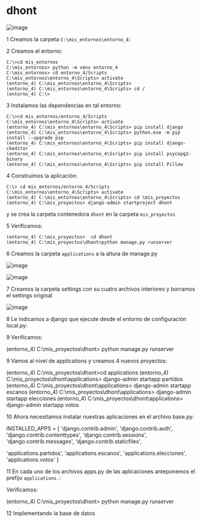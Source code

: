 # dhont

![image](https://github.com/user-attachments/assets/97367d9c-902a-40c6-8163-b7e1711a407a)

1 Creamos la carpeta `C:\mis_entornos\entorno_4`:

2 Creamos el entorno:

```
C:\>cd mis_entornos
C:\mis_entornos> python -m venv entorno_4
C:\mis_entornos> cd entorno_4/Scripts
C:\mis_entornos\entorno_4\Scripts> activate
(entorno_4) C:\mis_entornos\entorno_4\Scripts>
(entorno_4) C:\mis_entornos\entorno_4\Scripts> cd /
(entorno_4) C:\>
```

3 Instalamos las dependencias en tal entorno:

```
C:\>cd mis_entornos/entorno_4/Scripts
C:\mis_entornos\entorno_4\Scripts> activate
(entorno_4) C:\mis_entornos\entorno_4\Scripts> pip install django
(entorno_4) C:\mis_entornos\entorno_4\Scripts> python.exe -m pip install --upgrade pip
(entorno_4) C:\mis_entornos\entorno_4\Scripts> pip install django-ckeditor
(entorno_4) C:\mis_entornos\entorno_4\Scripts> pip install psycopg2-binary
(entorno_4) C:\mis_entornos\entorno_4\Scripts> pip install Pillow
```

4 Construímos la aplicación:

```
C:\> cd mis_entornos/entorno_4/Scripts
C:\mis_entornos\entorno_4\Scripts> activate
(entorno_4) C:\mis_entornos\entorno_4\Scripts> cd \mis_proyectos
(entorno_4) C:\mis_proyectos> django-admin startproject dhont
```

y se crea la carpeta contenedora `dhont` en la carpeta `mis_proyectos`

5 Verificamos:

```
(entorno_4) C:\mis_proyectos>  cd dhont
(entorno_4) C:\mis_proyectos\dhont>python manage.py runserver
```

6 Creamos la carpeta `applications` a la altura de manage.py

![image](https://github.com/user-attachments/assets/6845ddc3-aae6-4593-a33e-0834d1d7665a)

![image](https://github.com/user-attachments/assets/04977199-7a94-4335-b3e0-07ad73bfd827)

7 Creamos la carpeta settings con su cuatro archivos interiores y borramos el settings original

![image](https://github.com/user-attachments/assets/a6303270-a68e-470a-9cfa-c4cbf7cdc77d)

8 Le indicamos a django que ejecute desde el entorno de configuración local.py:

9 Verificamos:

(entorno_4) C:\mis_proyectos\dhont> python manage.py runserver

9 Vamos al nivel de applications y creamos 4 nuevos proyectos:

(entorno_4) C:\mis_proyectos\dhont>cd applications
(entorno_4) C:\mis_proyectos\dhont\applications> django-admin startapp partidos
(entorno_4) C:\mis_proyectos\dhont\applications> django-admin startapp escanos
(entorno_4) C:\mis_proyectos\dhont\applications> django-admin startapp elecciones
(entorno_4) C:\mis_proyectos\dhont\applications> django-admin startapp votos

10  Ahora necesitamos instalar nuestras aplicaciones en el archivo base.py:

INSTALLED_APPS = [
   'django.contrib.admin',
   'django.contrib.auth',
   'django.contrib.contenttypes',
   'django.contrib.sessions',
   'django.contrib.messages',
   'django.contrib.staticfiles',

   'applications.partidos',
   'applications.escanos',
   'applications.elecciones',
   'applications.votos'
]

11 En cada uno de los archivos apps.py de las aplicaciones anteponemos el prefijo `applications.`:

Verificamos:

(entorno_4) C:\mis_proyectos\dhont> python manage.py runserver

12 Implementando la base de datos
















